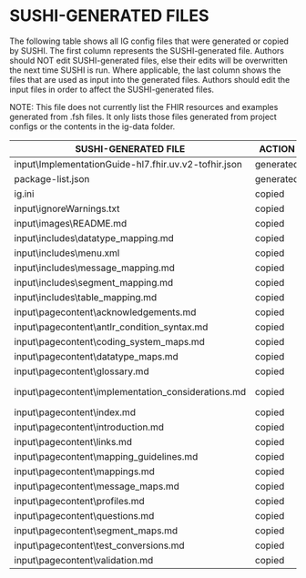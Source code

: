 # SUSHI-GENERATED FILES #

The following table shows all IG config files that were generated or copied by SUSHI.  The first column
represents the SUSHI-generated file. Authors should NOT edit SUSHI-generated files, else their edits will
be overwritten the next time SUSHI is run. Where applicable, the last column shows the files that are used
as input into the generated files. Authors should edit the input files in order to affect the SUSHI-generated
files.

NOTE: This file does not currently list the FHIR resources and examples generated from .fsh files. It only
lists those files generated from project configs or the contents in the ig-data folder.

| SUSHI-GENERATED FILE                                 | ACTION    | INPUT FILE(S)                                                     |
| ---------------------------------------------------- | --------- | ----------------------------------------------------------------- |
| input\ImplementationGuide-hl7.fhir.uv.v2-tofhir.json | generated | fsh\config.yaml, {all input resources and pages}                  |
| package-list.json                                    | generated | fsh\config.yaml                                                   |
| ig.ini                                               | copied    | fsh\ig-data\ig.ini                                                |
| input\ignoreWarnings.txt                             | copied    | fsh\ig-data\input\ignoreWarnings.txt                              |
| input\images\README.md                               | copied    | fsh\ig-data\input\images\README.md                                |
| input\includes\datatype_mapping.md                   | copied    | fsh\ig-data\input\includes\datatype_mapping.md                    |
| input\includes\menu.xml                              | copied    | fsh\ig-data\input\includes\menu.xml                               |
| input\includes\message_mapping.md                    | copied    | fsh\ig-data\input\includes\message_mapping.md                     |
| input\includes\segment_mapping.md                    | copied    | fsh\ig-data\input\includes\segment_mapping.md                     |
| input\includes\table_mapping.md                      | copied    | fsh\ig-data\input\includes\table_mapping.md                       |
| input\pagecontent\acknowledgements.md                | copied    | fsh\ig-data\input\pagecontent\5_acknowledgements.md               |
| input\pagecontent\antlr_condition_syntax.md          | copied    | fsh\ig-data\input\pagecontent\15_antlr_condition_syntax.md        |
| input\pagecontent\coding_system_maps.md              | copied    | fsh\ig-data\input\pagecontent\10_coding_system_maps.md            |
| input\pagecontent\datatype_maps.md                   | copied    | fsh\ig-data\input\pagecontent\9_datatype_maps.md                  |
| input\pagecontent\glossary.md                        | copied    | fsh\ig-data\input\pagecontent\4_glossary.md                       |
| input\pagecontent\implementation_considerations.md   | copied    | fsh\ig-data\input\pagecontent\11_implementation_considerations.md |
| input\pagecontent\index.md                           | copied    | fsh\ig-data\input\pagecontent\index.md                            |
| input\pagecontent\introduction.md                    | copied    | fsh\ig-data\input\pagecontent\1_introduction.md                   |
| input\pagecontent\links.md                           | copied    | fsh\ig-data\input\pagecontent\16_links.md                         |
| input\pagecontent\mapping_guidelines.md              | copied    | fsh\ig-data\input\pagecontent\2_mapping_guidelines.md             |
| input\pagecontent\mappings.md                        | copied    | fsh\ig-data\input\pagecontent\6_mappings.md                       |
| input\pagecontent\message_maps.md                    | copied    | fsh\ig-data\input\pagecontent\7_message_maps.md                   |
| input\pagecontent\profiles.md                        | copied    | fsh\ig-data\input\pagecontent\14_profiles.md                      |
| input\pagecontent\questions.md                       | copied    | fsh\ig-data\input\pagecontent\3_questions.md                      |
| input\pagecontent\segment_maps.md                    | copied    | fsh\ig-data\input\pagecontent\8_segment_maps.md                   |
| input\pagecontent\test_conversions.md                | copied    | fsh\ig-data\input\pagecontent\13_test_conversions.md              |
| input\pagecontent\validation.md                      | copied    | fsh\ig-data\input\pagecontent\12_validation.md                    |